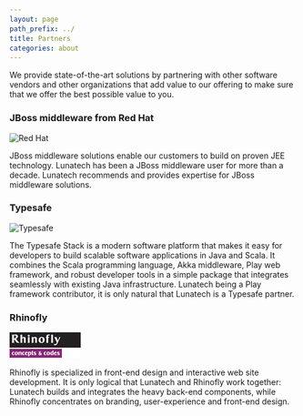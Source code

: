 ```yaml
---
layout: page
path_prefix: ../
title: Partners
categories: about
---
```


We provide state-of-the-art solutions by partnering with other software vendors and other organizations that add value to our offering to make sure that we offer the best possible value to you.

### JBoss middleware from Red Hat

![Red Hat](images/red-hat.png)
			
JBoss middleware solutions enable our customers to build on proven JEE technology. Lunatech has been a JBoss middleware user for more than a decade. Lunatech recommends and provides expertise for JBoss middleware solutions.

### Typesafe

![Typesafe](images/typesafe.png)
			
The Typesafe Stack is a modern software platform that makes it easy for developers to build scalable software applications in Java and Scala. It combines the Scala programming language, Akka middleware, Play web framework, and robust developer tools in a simple package that integrates seamlessly with existing Java infrastructure. Lunatech being a Play framework contributor, it is only natural that Lunatech is a Typesafe partner.

### Rhinofly

![Rhinofly](images/rhinofly.png)
			
Rhinofly is specialized in front-end design and interactive web site development. It is only logical that Lunatech and Rhinofly work together: Lunatech builds and integrates the heavy back-end components, while Rhinofly concentrates on branding, user-experience and front-end design.
